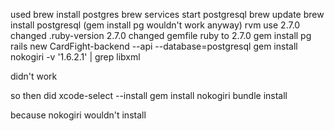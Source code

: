 used
 brew install postgres
 brew services start postgresql
 brew update
 brew install postgresql (gem install pg wouldn't work anyway)
  rvm use 2.7.0
 changed .ruby-version 2.7.0
 changed gemfile ruby to 2.7.0
 gem install pg
 rails new CardFight-backend --api --database=postgresql
 gem install nokogiri -v '1.6.2.1' | grep libxml

didn't work 

so then did 
xcode-select --install
gem install nokogiri
bundle install

 because nokogiri wouldn't install
